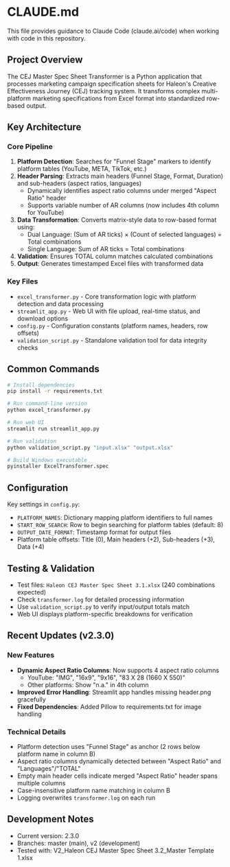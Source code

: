 # CLAUDE.md

This file provides guidance to Claude Code (claude.ai/code) when working with code in this repository.

## Project Overview

The CEJ Master Spec Sheet Transformer is a Python application that processes marketing campaign specification sheets for Haleon's Creative Effectiveness Journey (CEJ) tracking system. It transforms complex multi-platform marketing specifications from Excel format into standardized row-based output.

## Key Architecture

### Core Pipeline
1. **Platform Detection**: Searches for "Funnel Stage" markers to identify platform tables (YouTube, META, TikTok, etc.)
2. **Header Parsing**: Extracts main headers (Funnel Stage, Format, Duration) and sub-headers (aspect ratios, languages)
   - Dynamically identifies aspect ratio columns under merged "Aspect Ratio" header
   - Supports variable number of AR columns (now includes 4th column for YouTube)
3. **Data Transformation**: Converts matrix-style data to row-based format using:
   - Dual Language: (Sum of AR ticks) × (Count of selected languages) = Total combinations
   - Single Language: Sum of AR ticks = Total combinations
4. **Validation**: Ensures TOTAL column matches calculated combinations
5. **Output**: Generates timestamped Excel files with transformed data

### Key Files
- `excel_transformer.py` - Core transformation logic with platform detection and data processing
- `streamlit_app.py` - Web UI with file upload, real-time status, and download options
- `config.py` - Configuration constants (platform names, headers, row offsets)
- `validation_script.py` - Standalone validation tool for data integrity checks

## Common Commands

```bash
# Install dependencies
pip install -r requirements.txt

# Run command-line version
python excel_transformer.py

# Run web UI
streamlit run streamlit_app.py

# Run validation
python validation_script.py "input.xlsx" "output.xlsx"

# Build Windows executable
pyinstaller ExcelTransformer.spec
```

## Configuration

Key settings in `config.py`:
- `PLATFORM_NAMES`: Dictionary mapping platform identifiers to full names
- `START_ROW_SEARCH`: Row to begin searching for platform tables (default: 8)
- `OUTPUT_DATE_FORMAT`: Timestamp format for output files
- Platform table offsets: Title (0), Main headers (+2), Sub-headers (+3), Data (+4)

## Testing & Validation

- Test files: `Haleon CEJ Master Spec Sheet 3.1.xlsx` (240 combinations expected)
- Check `transformer.log` for detailed processing information
- Use `validation_script.py` to verify input/output totals match
- Web UI displays platform-specific breakdowns for verification

## Recent Updates (v2.3.0)

### New Features
- **Dynamic Aspect Ratio Columns**: Now supports 4 aspect ratio columns
  - YouTube: "IMG", "16x9", "9x16", "83 X 28 (1660 X 550)"
  - Other platforms: Show "n.a." in 4th column
- **Improved Error Handling**: Streamlit app handles missing header.png gracefully
- **Fixed Dependencies**: Added Pillow to requirements.txt for image handling

### Technical Details
- Platform detection uses "Funnel Stage" as anchor (2 rows below platform name in column B)
- Aspect ratio columns dynamically detected between "Aspect Ratio" and "Languages"/"TOTAL"
- Empty main header cells indicate merged "Aspect Ratio" header spans multiple columns
- Case-insensitive platform name matching in column B
- Logging overwrites `transformer.log` on each run

## Development Notes

- Current version: 2.3.0
- Branches: master (main), v2 (development)
- Tested with: V2_Haleon CEJ Master Spec Sheet 3.2_Master Template 1.xlsx